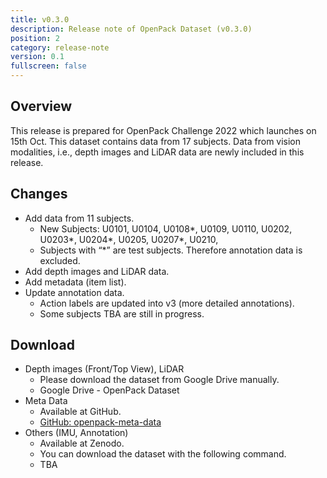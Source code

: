 ```yaml
---
title: v0.3.0
description: Release note of OpenPack Dataset (v0.3.0)
position: 2
category: release-note
version: 0.1
fullscreen: false
---
```


## Overview

This release is prepared for OpenPack Challenge 2022 which launches on 15th Oct. This dataset contains data from 17 subjects. Data from vision modalities, i.e., depth images and LiDAR data are newly included in this release.

## Changes

- Add data from 11 subjects.
  - New Subjects: U0101, U0104, U0108*, U0109, U0110, U0202, U0203*, U0204*, U0205, U0207*, U0210,
  - Subjects with “\*” are test subjects. Therefore annotation data is excluded.
- Add depth images and LiDAR data.
- Add metadata (item list).
- Update annotation data.
  - Action labels are updated into v3 (more detailed annotations).
  - Some subjects TBA are still in progress.

## Download

- Depth images (Front/Top View), LiDAR
  - Please download the dataset from Google Drive manually.
  - Google Drive - OpenPack Dataset
- Meta Data
  - Available at GitHub.
  - [GitHub: openpack-meta-data](https://github.com/open-pack/openpack-meta-data)
- Others (IMU, Annotation)
  - Available at Zenodo.
  - You can download the dataset with the following command.
  - TBA
